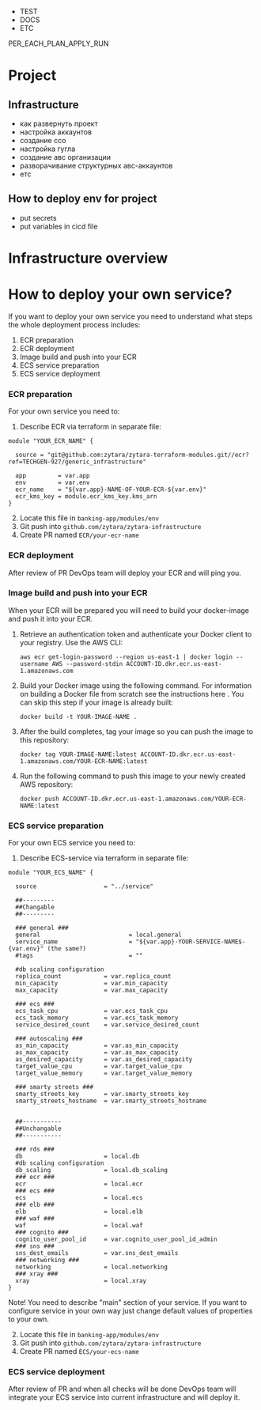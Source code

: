 - TEST
- DOCS
- ETC

PER_EACH_PLAN_APPLY_RUN





# Project
## Infrastructure
- как развернуть проект
- настройка аккаунтов
- создание ссо
- настройка гугла
- создание авс организации
- разворачивание структурных авс-аккаунтов
- етс
## How to deploy env for project
- put secrets
- put variables in cicd file

# Infrastructure overview

# How to deploy your own service?
If you want to deploy your own service you need to understand what steps the whole deployment process includes:
1. ECR preparation
2. ECR deployment
3. Image build and push into your ECR
4. ECS service preparation
5. ECS service deployment

### ECR preparation
For your own service you need to:
1. Describe ECR via terraform in separate file:
```
module "YOUR_ECR_NAME" {

  source = "git@github.com:zytara/zytara-terraform-modules.git//ecr?ref=TECHGEN-927/generic_infrastructure"

  app         = var.app
  env         = var.env
  ecr_name    = "${var.app}-NAME-OF-YOUR-ECR-${var.env}"
  ecr_kms_key = module.ecr_kms_key.kms_arn
}
```
2. Locate this file in `banking-app/modules/env`
3. Git push into `github.com/zytara/zytara-infrastructure`
4. Create PR named `ECR/your-ecr-name`

### ECR deployment
After review of PR DevOps team will deploy your ECR and will ping you.

### Image build and push into your ECR
When your ECR will be prepared you will need to build your docker-image and push it into your ECR.
1. Retrieve an authentication token and authenticate your Docker client to your registry.
   Use the AWS CLI:
   ```
   aws ecr get-login-password --region us-east-1 | docker login --username AWS --password-stdin ACCOUNT-ID.dkr.ecr.us-east-1.amazonaws.com
   ```
2. Build your Docker image using the following command. For information on building a Docker file from scratch see the instructions here . You can skip this step if your image is already built:
   ```
   docker build -t YOUR-IMAGE-NAME .
   ```
3. After the build completes, tag your image so you can push the image to this repository:
   ```
   docker tag YOUR-IMAGE-NAME:latest ACCOUNT-ID.dkr.ecr.us-east-1.amazonaws.com/YOUR-ECR-NAME:latest
   ```
4. Run the following command to push this image to your newly created AWS repository:
   ```
   docker push ACCOUNT-ID.dkr.ecr.us-east-1.amazonaws.com/YOUR-ECR-NAME:latest
   ```
### ECS service preparation
For your own ECS service you need to:
1. Describe ECS-service via terraform in separate file:
```
module "YOUR_ECS_NAME" {

  source                   = "../service"

  ##---------
  ##Changable
  ##---------

  ### general ###
  general                         = local.general
  service_name                    = "${var.app}-YOUR-SERVICE-NAME$-{var.env}" (the same?)
  #tags                           = ""

  #db scaling configuration
  replica_count            = var.replica_count
  min_capacity             = var.min_capacity
  max_capacity             = var.max_capacity

  ### ecs ###
  ecs_task_cpu             = var.ecs_task_cpu
  ecs_task_memory          = var.ecs_task_memory
  service_desired_count    = var.service_desired_count

  ### autoscaling ###
  as_min_capacity          = var.as_min_capacity
  as_max_capacity          = var.as_max_capacity
  as_desired_capacity      = var.as_desired_capacity
  target_value_cpu         = var.target_value_cpu
  target_value_memory      = var.target_value_memory

  ### smarty streets ###
  smarty_streets_key       = var.smarty_streets_key
  smarty_streets_hostname  = var.smarty_streets_hostname


  ##-----------
  ##Unchangable
  ##-----------

  ### rds ###
  db                       = local.db
  #db scaling configuration
  db_scaling               = local.db_scaling
  ### ecr ###
  ecr                      = local.ecr
  ### ecs ###
  ecs                      = local.ecs
  ### elb ###
  elb                      = local.elb
  ### waf ###
  waf                      = local.waf
  ### cognito ###
  cognito_user_pool_id     = var.cognito_user_pool_id_admin
  ### sns ###
  sns_dest_emails          = var.sns_dest_emails
  ### networking ###
  networking               = local.networking
  ### xray ###
  xray                     = local.xray
}

```
Note! You need to describe "main" section of your service.
If you want to configure service in your own way just change default values of properties to your own.

2. Locate this file in `banking-app/modules/env`
3. Git push into `github.com/zytara/zytara-infrastructure`
4. Create PR named `ECS/your-ecs-name`

### ECS service deployment
After review of PR and when all checks will be done DevOps team will integrate your ECS service into current infrastructure and will deploy it.
